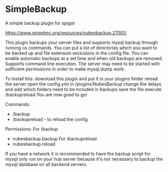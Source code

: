 # SimpleBackup
A simple backup plugin for spigot

https://www.spigotmc.org/resources/nubesbackup.27001/

This plugin backups your server files and supports mysql backup through running os commands.
You can put a list of directories which you want to be backed up and file extension exclusions in the config file.
You can enable automatic backups at a set time and when old backups are removed.
Supports command line execution. The server may need to be started with sufficient permissions in order to make mysql dump work.

To Install this:
download this plugin and put it in your plugins folder
reload the server
open the config.yml in /plugins/NubesBackup
change the delays and add which folders need to be included in backups
save the file
execute /backupreload
You are now good to go!

Commands:
- /backup
- /backupreload - to reload the config

Permissions:
For /backup
- nubesbackup.backup
For /backupreload
- nubesbackup.reload

If you have a network it is recommended to have the backup script for mysql only run on your hub server because it's not necessary to backup the mysql database on all backend servers.